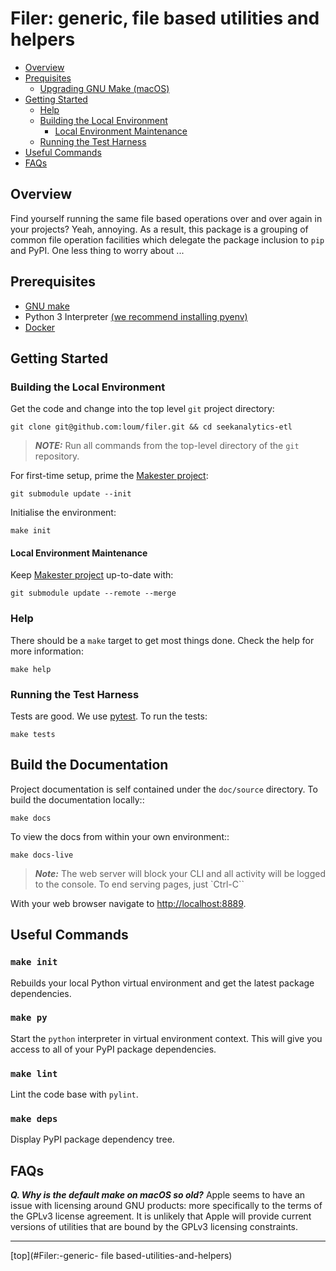 # Filer: generic, file based utilities and helpers
- [Overview](#Overview)
- [Prequisites](#Prerequisites)
  - [Upgrading GNU Make (macOS)](#Upgrading-GNU-Make-(macOS))
- [Getting Started](#Getting-Started)
  - [Help](#Help)
  - [Building the Local Environment](#Building-the-Local-Environment)
    - [Local Environment Maintenance](#Local-Environment-Maintenance)
  - [Running the Test Harness](#Running-the-Test-Harness)
- [Useful Commands](#Useful-Commands)
- [FAQs](#FAQs)

## Overview
Find yourself running the same file based operations over and over again in your projects?  Yeah, annoying.  As a result, this package is a grouping of common file operation facilities which delegate the package inclusion to `pip` and PyPI.  One less thing to worry about ...

## Prerequisites
- [GNU make](https://www.gnu.org/software/make/manual/make.html)
- Python 3 Interpreter [(we recommend installing pyenv)](https://github.com/pyenv/pyenv)
- [Docker](https://www.docker.com/)

## Getting Started

### Building the Local Environment
Get the code and change into the top level `git` project directory:
```
git clone git@github.com:loum/filer.git && cd seekanalytics-etl
```
> **_NOTE:_** Run all commands from the top-level directory of the `git` repository.

For first-time setup, prime the [Makester project](https://github.com/loum/makester.git):
```
git submodule update --init
```
Initialise the environment:
```
make init
```
#### Local Environment Maintenance
Keep [Makester project](https://github.com/loum/makester.git) up-to-date with:
```
git submodule update --remote --merge
```
### Help
There should be a `make` target to get most things done.  Check the help for more information:
```
make help
```
### Running the Test Harness
Tests are good.  We use [pytest](https://docs.pytest.org/en/6.2.x/).  To run the tests:
```
make tests
```
## Build the Documentation
Project documentation is self contained under the ``doc/source`` directory.  To build the documentation locally::
```
make docs
```
To view the docs from within your own environment::
```
make docs-live
```
> **_Note:_** The web server will block your CLI and all activity will be logged to the console.  To end serving pages, just `Ctrl-C``

With your web browser navigate to [http://localhost:8889](http://localhost:8889).

## Useful Commands
### `make init`
Rebuilds your local Python virtual environment and get the latest package dependencies.

### `make py`
Start the `python` interpreter in virtual environment context.  This will give you access to all of your PyPI package dependencies.

### `make lint`
Lint the code base with `pylint`.

### `make deps`
Display PyPI package dependency tree.

## FAQs
***Q. Why is the default make on macOS so old?***
Apple seems to have an issue with licensing around GNU products: more specifically to the terms of the GPLv3 license agreement. It is unlikely that Apple will provide current versions of utilities that are bound by the GPLv3 licensing constraints.

---
[top](#Filer:-generic- file based-utilities-and-helpers)
